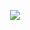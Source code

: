 <p align="center">
<img src="https://thumbs.gfycat.com/GleefulGleefulBronco-size_restricted.gif">
</p>
